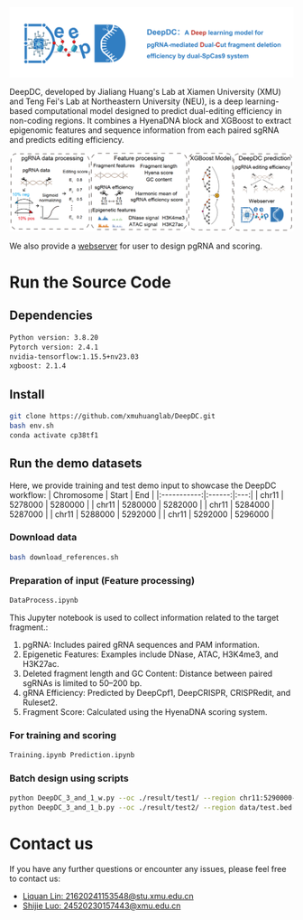 ![logo](imag/DeepDC_logo_20250319.png)

DeepDC, developed by Jialiang Huang's Lab at Xiamen University (XMU) and Teng Fei's Lab at Northeastern University (NEU), is a deep learning-based computational model designed to predict dual-editing efficiency in non-coding regions. It combines a HyenaDNA block and XGBoost to extract epigenomic features and sequence information from each paired sgRNA and predicts editing efficiency.

![workflow](imag/workflow.png)

We also provide a [webserver](https://deepdc.huanglabxmu.com/) for user to design pgRNA and scoring.

# Run the Source Code

## Dependencies
```bash
Python version: 3.8.20  
Pytorch version: 2.4.1  
nvidia-tensorflow:1.15.5+nv23.03  
xgboost: 2.1.4
```

## Install
```bash
git clone https://github.com/xmuhuanglab/DeepDC.git  
bash env.sh  
conda activate cp38tf1
``` 

## Run the demo datasets
Here, we provide training and test demo input to showcase the DeepDC workflow:
| Chromosome | Start | End |
|:-----------:|:------:|:---:|
| chr11       | 5278000  | 5280000 |
| chr11       | 5280000  | 5282000 |
| chr11       | 5284000  | 5287000 |
| chr11       | 5288000  | 5292000 |
| chr11       | 5292000  | 5296000 |

### Download data
```bash
bash download_references.sh
```

### Preparation of input (Feature processing)
```bash
DataProcess.ipynb
```
This Jupyter notebook is used to collect information related to the target fragment.: 
1. pgRNA: Includes paired gRNA sequences and PAM information.
2. Epigenetic Features: Examples include DNase, ATAC, H3K4me3, and H3K27ac.
3. Deleted fragment length and GC Content: Distance between paired sgRNAs is limited to 50–200 bp.
4. gRNA Efficiency: Predicted by DeepCpf1, DeepCRISPR, CRISPRedit, and Ruleset2.
5. Fragment Score: Calculated using the HyenaDNA scoring system.

### For training and scoring
```bash
Training.ipynb Prediction.ipynb
```

### Batch design using scripts
```bash
python DeepDC_3_and_1_w.py --oc ./result/test1/ --region chr11:5290000-5292000 --genome hg38 --cellline K562
python DeepDC_3_and_1_b.py --oc ./result/test2/ --region data/test.bed --genome hg38 --cellline K562
```

# Contact us
If you have any further questions or encounter any issues, please feel free to contact us:
- [Liquan Lin: 21620241153548@stu.xmu.edu.cn](mailto:21620241153548@stu.xmu.edu.cn)
- [Shijie Luo: 24520230157443@xmu.edu.cn](mailto:24520230157443@xmu.edu.cn)
